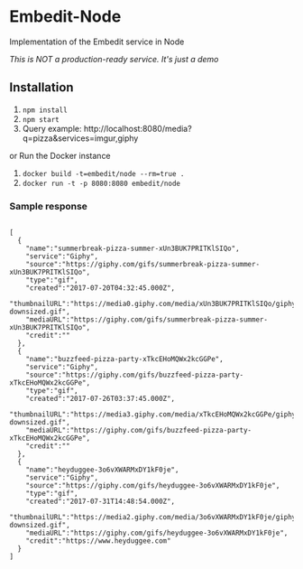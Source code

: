 # Embedit-Node

Implementation of the Embedit service in Node

_This is NOT a production-ready service. It's just a demo_

## Installation

1. `npm install`
1. `npm start`
1. Query example: http://localhost:8080/media?q=pizza&services=imgur,giphy

or Run the Docker instance

1. `docker build -t=embedit/node --rm=true .`
1. `docker run -t -p 8080:8080 embedit/node`

### Sample response

```

[
  {
    "name":"summerbreak-pizza-summer-xUn3BUK7PRITKlSIQo",
    "service":"Giphy",
    "source":"https://giphy.com/gifs/summerbreak-pizza-summer-xUn3BUK7PRITKlSIQo",
    "type":"gif",
    "created":"2017-07-20T04:32:45.000Z",
    "thumbnailURL":"https://media0.giphy.com/media/xUn3BUK7PRITKlSIQo/giphy-downsized.gif",
    "mediaURL":"https://giphy.com/gifs/summerbreak-pizza-summer-xUn3BUK7PRITKlSIQo",
    "credit":""
  },
  {
    "name":"buzzfeed-pizza-party-xTkcEHoMQWx2kcGGPe",
    "service":"Giphy",
    "source":"https://giphy.com/gifs/buzzfeed-pizza-party-xTkcEHoMQWx2kcGGPe",
    "type":"gif",
    "created":"2017-07-26T03:37:45.000Z",
    "thumbnailURL":"https://media3.giphy.com/media/xTkcEHoMQWx2kcGGPe/giphy-downsized.gif",
    "mediaURL":"https://giphy.com/gifs/buzzfeed-pizza-party-xTkcEHoMQWx2kcGGPe",
    "credit":""
  },
  {
    "name":"heyduggee-3o6vXWARMxDY1kF0je",
    "service":"Giphy",
    "source":"https://giphy.com/gifs/heyduggee-3o6vXWARMxDY1kF0je",
    "type":"gif",
    "created":"2017-07-31T14:48:54.000Z",
    "thumbnailURL":"https://media2.giphy.com/media/3o6vXWARMxDY1kF0je/giphy-downsized.gif",
    "mediaURL":"https://giphy.com/gifs/heyduggee-3o6vXWARMxDY1kF0je",
    "credit":"https://www.heyduggee.com"
  }
]
```